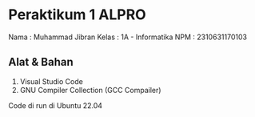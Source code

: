 # Peraktikum 1 ALPRO

Nama : Muhammad Jibran
Kelas : 1A - Informatika
NPM : 2310631170103

## Alat & Bahan

1. Visual Studio Code
2. GNU Compiler Collection (GCC Compailer)

Code di run di Ubuntu 22.04
